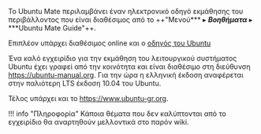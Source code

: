 Το Ubuntu Mate περιλαμβάνει έναν ηλεκτρονικό οδηγό εκμάθησης του
περιβάλλοντος που είναι διαθέσιμος από το ++"Μενού*** ▸ ***Βοηθήματα*** ▸ ***Ubuntu Mate Guide"++.

Επιπλέον υπάρχει διαθέσιμος online και ο [οδηγός του
Ubuntu](https://help.ubuntu.com/lts/ubuntu-help/index.html)

Ένα καλό εγχειρίδιο για την εκμάθηση του λειτουργικού συστήματος Ubuntu
έχει γραφεί από την κοινότητα και είναι διαθέσιμο στη διεύθυνση
<https://ubuntu-manual.org>. Για την ώρα η ελληνική έκδοση αναφέρεται
στην παλιότερη LTS έκδοση 10.04 του Ubuntu.

Τέλος υπάρχει και το <https://www.ubuntu-gr.org>.

!!! info "Πληροφορία"
    Κάποια θέματα που δεν καλύπτονται από το εγχειρίδιο θα αναρτηθούν μελλοντικά στο παρόν wiki.
